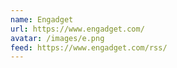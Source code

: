 ```yaml
---
name: Engadget
url: https://www.engadget.com/
avatar: /images/e.png
feed: https://www.engadget.com/rss/
---
```

